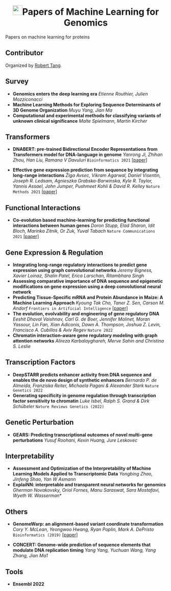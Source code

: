 
<p align="center">
<h1 align="center"> <img src="[https://github.com/xcfcode/Summarization-Papers/pic/summary.png](https://github.com/xcfcode/Summarization-Papers/blob/main/pic/summary.png)" width="30" />Papers of Machine Learning for Genomics</h1>
</p>
Papers on machine learning for proteins


## Contributor
Organized by [Robert Tang](https://xiangrutang.github.io/).

## Survey
- **Genomics enters the deep learning era** *Etienne Routhier, Julien Mozziconacci*
- **Machine Learning Methods for Exploring Sequence Determinants of 3D Genome Organization** *Muyu Yang, Jian Ma*
- **Computational and experimental methods for classifying variants of unknown clinical significance** *Malte Spielmann, Martin Kircher*



## Transformers
- **DNABERT: pre-trained Bidirectional Encoder Representations from Transformers
model for DNA-language in genome** *Yanrong Ji, Zhihan Zhou, Han Liu, Ramana V Davuluri* `Bioinformatics 2021` [[paper]](https://academic.oup.com/bioinformatics/article/37/15/2112/6128680)

- **Effective gene expression prediction from sequence by integrating long-range interactions** *Žiga Avsec, Vikram Agarwal, Daniel Visentin, Joseph R. Ledsam, Agnieszka Grabska-Barwinska, Kyle R. Taylor, Yannis Assael, John Jumper, Pushmeet Kohli & David R. Kelley* `Nature Methods 2021` [[paper]](https://www.nature.com/articles/s41592-021-01252-x)

## Functional Interactions
- **Co-evolution based machine-learning for predicting functional interactions between human genes** *Doron Stupp, Elad Sharon, Idit Bloch, Marinka Zitnik, Or Zuk, Yuval Tabach* `Nature Communications 2021` [[paper]](https://www.nature.com/articles/s41467-021-26792-w)

## Gene Expression & Regulation
- **Integrating long-range regulatory interactions to predict gene expression using graph convolutional networks** *Jeremy Bigness, Xavier Loinaz, Shalin Patel, Erica Larschan, Ritambhara Singh*
- **Assessing comparative importance of DNA sequence and epigenetic modifications on gene expression using a deep convolutional neural network**
- **Predicting Tissue-Specific mRNA and Protein Abundance in Maize: A Machine Learning Approach** *Kyoung Tak Cho, Taner Z. Sen, Carson M. Andorf* `Frontiers in Artificial Intelligence` [[paper]](https://static.frontiersin.org/articles/10.3389/frai.2022.830170/full)
- **The evolution, evolvability and engineering of gene regulatory DNA** *Eeshit Dhaval Vaishnav, Carl G. de Boer, Jennifer Molinet, Moran Yassour, Lin Fan, Xian Adiconis, Dawn A. Thompson, Joshua Z. Levin, Francisco A. Cubillos & Aviv Regev* `Nature 2022`
- **Chromatin interaction–aware gene regulatory modeling with graph attention networks** *Alireza Karbalayghareh, Merve Sahin and Christina S. Leslie*


## Transcription Factors
- **DeepSTARR predicts enhancer activity from DNA sequence and enables the de novo design of synthetic enhancers** *Bernardo P. de Almeida, Franziska Reiter, Michaela Pagani & Alexander Stark* `Nature Genetics 2022`
- **Generating specificity in genome regulation through transcription factor sensitivity to chromatin** *Luke Isbel, Ralph S. Grand & Dirk Schübeler* `Nature Reviews Genetics (2022)`

## Genetic Perturbation
- **GEARS: Predicting transcriptional outcomes of novel multi-gene perturbations** *Yusuf Roohani, Kexin Huang, Jure Leskovec* 

## Interpretability
- **Assessment and Optimization of the Interpretability of Machine Learning Models Applied to Transcriptomic Data** *Yongbing Zhao, Jinfeng Shao, Yan W Asmann*
- **ExplaiNN: interpretable and transparent neural networks for genomics** *Gherman Novakovsky, Oriol Fornes, Manu Saraswat, Sara Mostafavi, Wyeth W. Wasserman**

## Others
- **GenomeWarp: an alignment-based variant coordinate transformation** *Cory Y. McLean, Yeongwoo Hwang, Ryan Poplin, Mark A. DePristo* `Bioinformatics (2019)` [[paper]](https://academic.oup.com/bioinformatics/article/35/21/4389/5420550)

- **CONCERT: Genome-wide prediction of sequence elements that modulate DNA replication timing** *Yang Yang, Yuchuan Wang, Yang Zhang, Jian Ma1*

## Tools
- **Ensembl 2022**
